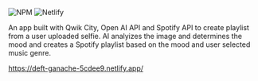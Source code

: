 ![NPM](https://img.shields.io/badge/NPM-%23CB3837.svg?style=for-the-badge&logo=npm&logoColor=white)    ![Netlify](https://img.shields.io/badge/netlify-%23000000.svg?style=for-the-badge&logo=netlify&logoColor=#00C7B7)

An app built with Qwik City, Open AI API and Spotify API to create playlist from a user uploaded selfie. AI analyizes the image and determines the mood and creates a Spotify playlist based on the mood and user selected music genre.

https://deft-ganache-5cdee9.netlify.app/

